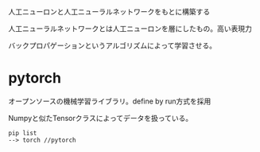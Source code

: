 人工ニューロンと人工ニューラルネットワークをもとに構築する

人工ニューラルネットワークとは人工ニューロンを層にしたもの。高い表現力

バックプロパゲーションというアルゴリズムによって学習させる。

# pytorch

オープンソースの機械学習ライブラリ。define by run方式を採用

Numpyと似たTensorクラスによってデータを扱っている。

```
pip list
--> torch //pytorch
```

